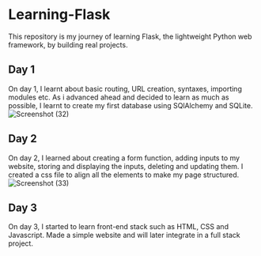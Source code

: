 # Learning-Flask
This repository is my journey of learning Flask, the lightweight Python web framework, by building real projects.

## Day 1
On day 1, I learnt about basic routing, URL creation, syntaxes, importing modules etc. As i advanced ahead and decided to learn as much as possible, I learnt to create my first database using SQlAlchemy and SQLite.
   ![Screenshot (32)](https://github.com/user-attachments/assets/4b6ac9ce-a18d-419c-9a14-4379bc791e06)

## Day 2
On day 2, I learned about creating a form function, adding inputs to my website, storing and displaying the inputs, deleting and updating them. I created a css file to align all the elements to make my page structured.
![Screenshot (33)](https://github.com/user-attachments/assets/05e83125-de9c-4ed8-9239-5446bbce183b)

## Day 3
On day 3, I started to learn front-end stack such as HTML, CSS and Javascript. Made a simple website and will later integrate in a full stack project.
